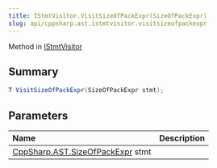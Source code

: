 ```yaml
---
title: IStmtVisitor.VisitSizeOfPackExpr(SizeOfPackExpr)
slug: api/cppsharp.ast.istmtvisitor.visitsizeofpackexpr
---
```

Method in [IStmtVisitor](/api/cppsharp/ast/istmtvisitor)

## Summary



```csharp
T VisitSizeOfPackExpr(SizeOfPackExpr stmt);
```

## Parameters

|Name|Description|
|:---|:---|
|[CppSharp.AST.SizeOfPackExpr](/api/cppsharp/ast/sizeofpackexpr) stmt||

